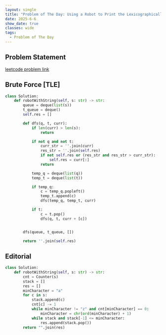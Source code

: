 ```yaml
---
layout: single
title: "Problem of The Day: Using a Robot to Print the Lexicographically Smallest String"
date: 2025-6-6
show_date: true
classes: wide
tags:
  - Problem of The Day
---
```


## Problem Statement

[leetcode problem link](https://leetcode.com/problems/using-a-robot-to-print-the-lexicographically-smallest-string/description/?envType=daily-question&envId=2025-06-06)

## Brute Force [TLE]

```python
class Solution:
    def robotWithString(self, s: str) -> str:
        queue = deque(list(s))
        t_queue = deque()
        self.res = []

        def dfs(q, t, curr):
            if len(curr) > len(s):
                return

            if not q and not t:
                curr_str = ''.join(curr)
                res_str = ''.join(self.res)
                if not self.res or (res_str and res_str > curr_str):
                    self.res = curr[:]
                return

            temp_q = deque(list(q))
            temp_t = deque(list(t))

            if temp_q:
                c = temp_q.popleft()
                temp_t.append(c)
                dfs(temp_q, temp_t, curr)

            if t:
                c = t.pop()
                dfs(q, t, curr + [c])


        dfs(queue, t_queue, [])

        return ''.join(self.res)
```

## Editorial

```python
class Solution:
    def robotWithString(self, s: str) -> str:
        cnt = Counter(s)
        stack = []
        res = []
        minCharacter = "a"
        for c in s:
            stack.append(c)
            cnt[c] -= 1
            while minCharacter != "z" and cnt[minCharacter] == 0:
                minCharacter = chr(ord(minCharacter) + 1)
            while stack and stack[-1] <= minCharacter:
                res.append(stack.pop())
        return "".join(res)
```
